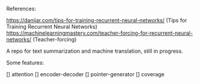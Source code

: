 References:

https://danijar.com/tips-for-training-recurrent-neural-networks/ (Tips for Training Recurrent Neural Networks)
https://machinelearningmastery.com/teacher-forcing-for-recurrent-neural-networks/ (Teacher-forcing)


A repo for text summarization and machine translation, still in progress.

Some features:

[] attention
[] encoder-decoder
[] pointer-generator
[] coverage
